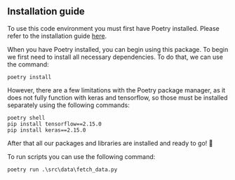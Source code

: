 ## Installation guide

To use this code environment you must first have Poetry installed. Please refer to the 
installation guide [here](https://python-poetry.org/docs/).

When you have Poetry installed, you can begin using this package. To begin we first need to 
install all necessary dependencies. To do that, we can use the command:

```poetry install```

However, there are a few limitations with the Poetry package manager, as it does not 
fully function with keras and tensorflow, so those must be installed separately using the
following commands:

```shell
poetry shell
pip install tensorflow==2.15.0
pip install keras==2.15.0
```

After that all our packages and libraries are installed and ready to go! :rocket:

To run scripts you can use the following command:

```shell
poetry run .\src\data\fetch_data.py
```


